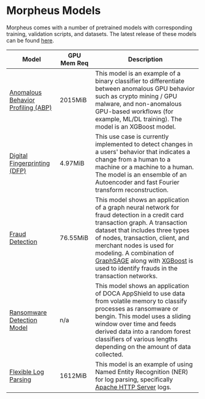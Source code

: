 <!--
SPDX-FileCopyrightText: Copyright (c) 2023, NVIDIA CORPORATION & AFFILIATES. All rights reserved.
SPDX-License-Identifier: Apache-2.0

Licensed under the Apache License, Version 2.0 (the "License");
you may not use this file except in compliance with the License.
You may obtain a copy of the License at

http://www.apache.org/licenses/LICENSE-2.0

Unless required by applicable law or agreed to in writing, software
distributed under the License is distributed on an "AS IS" BASIS,
WITHOUT WARRANTIES OR CONDITIONS OF ANY KIND, either express or implied.
See the License for the specific language governing permissions and
limitations under the License.
-->

# Morpheus Models

Morpheus comes with a number of pretrained models with corresponding training, validation scripts, and datasets. The latest release of these models can be found [here](https://github.com/nv-morpheus/Morpheus/blob/-/models).

|Model|GPU Mem Req|Description|
|-----|-----------|-----------|
|[Anomalous Behavior Profiling (ABP)](../../models#anomalous-behavior-profiling-abp)|2015MiB|This model is an example of a binary classifier to differentiate between anomalous GPU behavior such as crypto mining / GPU malware, and non-anomalous GPU-based workflows (for example, ML/DL training). The model is an XGBoost model.|
|[Digital Fingerprinting (DFP)](../../models#digital-fingerprinting-dfp)|4.97MiB|This use case is currently implemented to detect changes in a users' behavior that indicates a change from a human to a machine or a machine to a human. The model is an ensemble of an Autoencoder and fast Fourier transform reconstruction.||[Fraud Detection](../../models#fraud-detection)|76.55MiB|This model shows an application of a graph neural network for fraud detection in a credit card transaction graph. A transaction dataset that includes three types of nodes, transaction, client, and merchant nodes is used for modeling. A combination of GraphSAGE along XGBoost is used to identify frauds in the transaction networks.|
|[Fraud Detection](../../models#fraud-detection)|76.55MiB|This model shows an application of a graph neural network for fraud detection in a credit card transaction graph. A transaction dataset that includes three types of nodes, transaction, client, and merchant nodes is used for modeling. A combination of [GraphSAGE](https://snap.stanford.edu/graphsage/) along with [XGBoost](https://xgboost.readthedocs.io/en/stable/) is used to identify frauds in the transaction networks.|
|[Ransomware Detection Model](../../models#ransomware-detection-via-appshield)|n/a|This model shows an application of DOCA AppShield to use data from volatile memory to classify processes as ransomware or bengin. This model uses a sliding window over time and feeds derived data into a random forest classifiers of various lengths depending on the amount of data collected.|
|[Flexible Log Parsing](../../models#flexible-log-parsing)|1612MiB|This model is an example of using Named Entity Recognition (NER) for log parsing, specifically [Apache HTTP Server](https://httpd.apache.org/) logs.||[Ransomware Detection Model](../../models#ransomware-detection-via-appshield)|n/a|This model shows an application of [DOCA App Shield](https://docs.nvidia.com/doca/sdk/app-shield-programming-guide/index.html) to use data from volatile memory to classify processes as ransomware or benign. This model uses a sliding window over time and feeds derived data into random forest classifiers of various lengths depending on the amount of data collected.|